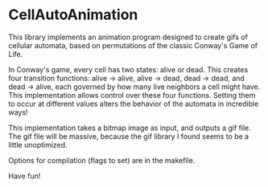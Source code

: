 CellAutoAnimation
=================

This library implements an animation program designed to create gifs of cellular automata, based on permutations of the classic Conway's Game of Life.

In Conway's game, every cell has two states: alive or dead. This creates four transition functions: alive -> alive, alive -> dead, dead -> dead, and dead -> alive, each governed by how many live neighbors a cell might have. This implementation allows control over these four functions. Setting them to occur at different values alters the behavior of the automata in incredible ways!

This implementation takes a bitmap image as input, and outputs a gif file. The gif file will be massive, because the gif library I found seems to be a little unoptimized. 

Options for compilation (flags to set) are in the makefile.

Have fun! 

